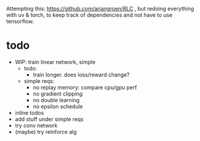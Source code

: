 Attempting this: https://github.com/arjangroen/RLC , but redoing everything
with uv & torch, to keep track of dependencies and not have to use tensorflow.

# todo
- WIP: train linear network, simple
    - todo:
        - train longer. does loss/reward change?
    - simple reqs:
        - no replay memory: compare cpu/gpu perf
        - no gradient clipping
        - no double learning
        - no epsilon schedule
- inline todos
- add stuff under simple reqs
- try conv network
- (maybe) try reinforce alg
